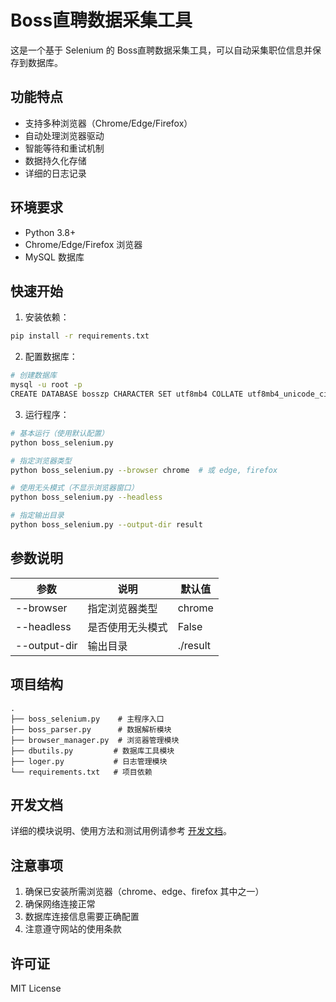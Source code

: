 # Boss直聘数据采集工具

这是一个基于 Selenium 的 Boss直聘数据采集工具，可以自动采集职位信息并保存到数据库。

## 功能特点

- 支持多种浏览器（Chrome/Edge/Firefox）
- 自动处理浏览器驱动
- 智能等待和重试机制
- 数据持久化存储
- 详细的日志记录

## 环境要求

- Python 3.8+
- Chrome/Edge/Firefox 浏览器
- MySQL 数据库

## 快速开始

1. 安装依赖：
```bash
pip install -r requirements.txt
```

2. 配置数据库：
```bash
# 创建数据库
mysql -u root -p
CREATE DATABASE bosszp CHARACTER SET utf8mb4 COLLATE utf8mb4_unicode_ci;
```

3. 运行程序：
```bash
# 基本运行（使用默认配置）
python boss_selenium.py

# 指定浏览器类型
python boss_selenium.py --browser chrome  # 或 edge, firefox

# 使用无头模式（不显示浏览器窗口）
python boss_selenium.py --headless

# 指定输出目录
python boss_selenium.py --output-dir result
```

## 参数说明

| 参数           | 说明           | 默认值      |
|--------------|--------------|----------|
| --browser    | 指定浏览器类型      | chrome   |
| --headless   | 是否使用无头模式     | False    |
| --output-dir | 输出目录 | ./result |


## 项目结构

```
.
├── boss_selenium.py    # 主程序入口
├── boss_parser.py      # 数据解析模块
├── browser_manager.py  # 浏览器管理模块
├── dbutils.py         # 数据库工具模块
├── loger.py           # 日志管理模块
└── requirements.txt   # 项目依赖
```

## 开发文档

详细的模块说明、使用方法和测试用例请参考 [开发文档](docs/develop.md)。

## 注意事项

1. 确保已安装所需浏览器（chrome、edge、firefox 其中之一）
2. 确保网络连接正常
3. 数据库连接信息需要正确配置
4. 注意遵守网站的使用条款

## 许可证

MIT License
